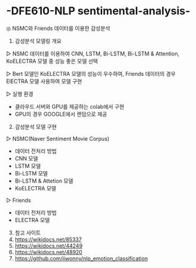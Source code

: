 # -DFE610-NLP sentimental-analysis-
◎ NSMC와 Friends 데이터를 이용한 감성분석

1. 감성분석 모델링 개요

▷ NSMC 데이터를 이용하여 CNN, LSTM, Bi-LSTM, Bi-LSTM & Attention, KoELECTRA 모델 중 성능 좋은 모델 선택

▷ Bert 모델인 KoELECTRA 모델의 성능이 우수하여, Friends 데이터의 경우 ElECTRA 모델 사용하여 모델 구현

▷ 실행 환경
   - 클라우드 서버와 GPU를 제공하는 colab에서 구현
   - GPU의 경우 GOOGLE에서 랜덤으로 제공
   
2. 감성분석 모델 구현

▷ NSMC(Naver Sentiment Movie Corpus)
  - 데이터 전처리 방법
  - CNN 모델
  - LSTM 모델
  - Bi-LSTM 모델
  - Bi-LSTM & Attetion 모델
  - KoELECTRA 모델

▷ Friends
  - 데이터 전처리 방법
  - ELECTRA 모델
  
3. 참고 사이트
1. https://wikidocs.net/85337
2. https://wikidocs.net/44249
3. https://wikidocs.net/48920
4. https://github.com/jiwonny/nlp_emotion_classification

